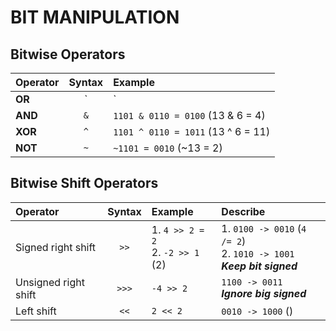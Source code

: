 # BIT MANIPULATION

## Bitwise Operators
| Operator  |  Syntax | Example| 
|:---|:---:|:---|
|  **OR** | `|`  |   `1101 | 0110 = 1111` (13 | 6 = 15)
|  **AND** | `&`  |  `1101 & 0110 = 0100` (13 & 6 = 4)|  
| **XOR**  | `^`  |  `1101 ^ 0110 = 1011` (13 ^ 6 = 11)|
|**NOT**| `~`| `~1101 = 0010` (~13 = 2)|

 
## Bitwise Shift Operators
|Operator| Syntax| Example|Describe|
|:---|:---:|:---|:---|
|Signed right shift|`>>`|1. `4 >> 2 = 2`  <br/> 2. `-2 >> 1` (2)|1. `0100 -> 0010`  (`4 /= 2`) <br/> 2. `1010 -> 1001` <br/> _**Keep bit signed**_|
|Unsigned right shift|`>>>`| `-4 >> 2`| `1100 -> 0011` <br/> _**Ignore big signed**_|
|Left shift|`<<`| `2 << 2`| `0010 -> 1000` ()|
<!--stackedit_data:
eyJoaXN0b3J5IjpbMjYxMjg2MywtMzg2NDA3MDQ4LC05MDMyNj
gwMzBdfQ==
-->
